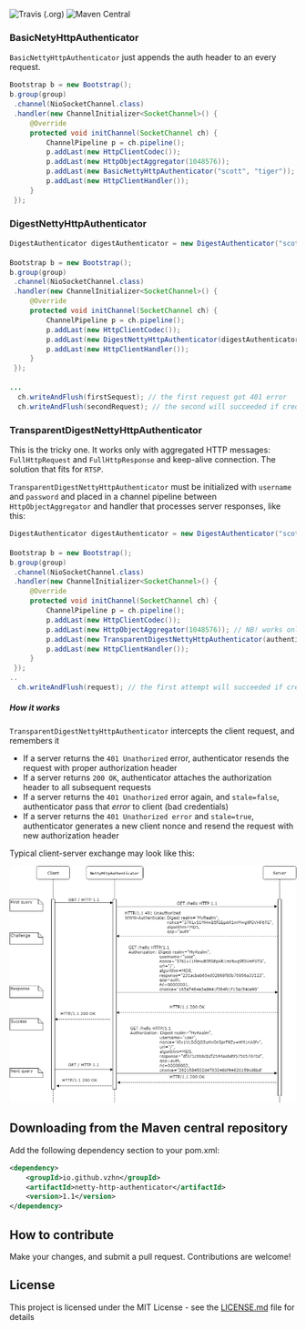 ![Travis (.org)](https://img.shields.io/travis/vzhn/netty-http-authenticator?style=plastic)
![Maven Central](https://img.shields.io/maven-central/v/io.github.vzhn/netty-http-authenticator?style=plastic)

### BasicNetyHttpAuthenticator
`BasicNettyHttpAuthenticator` just appends the auth header to an every request.
```java
Bootstrap b = new Bootstrap();
b.group(group)
 .channel(NioSocketChannel.class)
 .handler(new ChannelInitializer<SocketChannel>() {
     @Override
     protected void initChannel(SocketChannel ch) {
         ChannelPipeline p = ch.pipeline();
         p.addLast(new HttpClientCodec());
         p.addLast(new HttpObjectAggregator(1048576));
         p.addLast(new BasicNettyHttpAuthenticator("scott", "tiger"));
         p.addLast(new HttpClientHandler());
     }
 });
```

### DigestNettyHttpAuthenticator
```java
DigestAuthenticator digestAuthenticator = new DigestAuthenticator("scott", "tiger");

Bootstrap b = new Bootstrap();
b.group(group)
 .channel(NioSocketChannel.class)
 .handler(new ChannelInitializer<SocketChannel>() {
     @Override
     protected void initChannel(SocketChannel ch) {
         ChannelPipeline p = ch.pipeline();
         p.addLast(new HttpClientCodec());
         p.addLast(new DigestNettyHttpAuthenticator(digestAuthenticator));
         p.addLast(new HttpClientHandler());
     }
 });

...
  ch.writeAndFlush(firstSequest); // the first request got 401 error
  ch.writeAndFlush(secondRequest); // the second will succeeded if credentinals are not wrong
```

### TransparentDigestNettyHttpAuthenticator
This is the tricky one. It works only with aggregated HTTP messages: `FullHttpRequest` and `FullHttpResponse` and keep-alive connection. 
The solution that fits for `RTSP`.

`TransparentDigestNettyHttpAuthenticator` must be initialized with `username` and `password` and placed in a channel pipeline between `HttpObjectAggregator` 
and handler that processes server responses, like this:

```java
DigestAuthenticator digestAuthenticator = new DigestAuthenticator("scott", "tiger");

Bootstrap b = new Bootstrap();
b.group(group)
 .channel(NioSocketChannel.class)
 .handler(new ChannelInitializer<SocketChannel>() {
     @Override
     protected void initChannel(SocketChannel ch) {
         ChannelPipeline p = ch.pipeline();
         p.addLast(new HttpClientCodec());
         p.addLast(new HttpObjectAggregator(1048576)); // NB! works only with aggregated request/response
         p.addLast(new TransparentDigestNettyHttpAuthenticator(authenticator));
         p.addLast(new HttpClientHandler());
     }
 });
..
  ch.writeAndFlush(request); // the first attempt will succeeded if credentinals are not wrong
```

##### How it works
`TransparentDigestNettyHttpAuthenticator` intercepts the client request, and remembers it
* If a server returns the `401 Unathorized` error,  authenticator resends the request with proper authorization header
* If a server returns `200 OK`, authenticator attaches the authorization header to all subsequent requests
* If a server returns the `401 Unathorized` error again, and `stale=false`, authenticator pass that *error* to client (bad credentials)
* If a server returns the `401 Unathorized error` and `stale=true`, authenticator generates a new client nonce and resend the request with new authorization header

Typical client-server exchange may look like this:

![Digest authenticator](digest-auth-sequence.png)


## Downloading from the Maven central repository
Add the following dependency section to your pom.xml:
```xml
<dependency>
    <groupId>io.github.vzhn</groupId>
    <artifactId>netty-http-authenticator</artifactId>
    <version>1.1</version>
</dependency>
```

## How to contribute
Make your changes, and submit a pull request. Contributions are welcome!

## License
This project is licensed under the MIT License - see the [LICENSE.md](LICENSE.md) file for details
